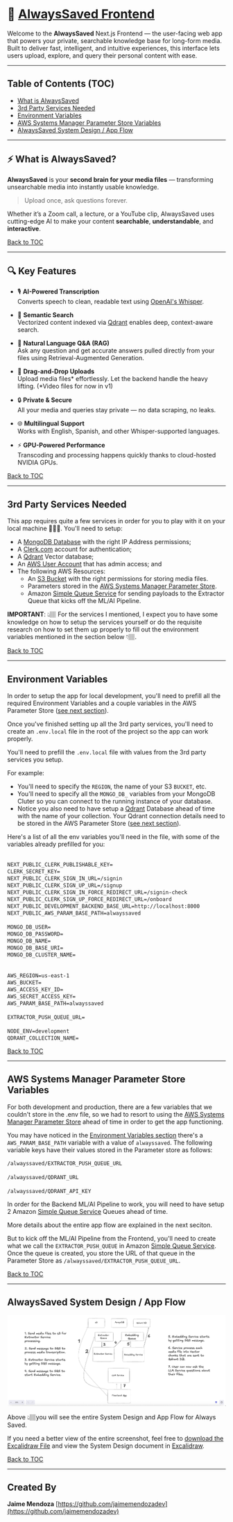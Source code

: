 # 🧠 [AlwaysSaved Frontend](https://github.com/jaimemendozadev/alwayssaved-fe-app)

Welcome to the **AlwaysSaved** Next.js Frontend — the user-facing web app that powers your private, searchable knowledge base for long-form media. Built to deliver fast, intelligent, and intuitive experiences, this interface lets users upload, explore, and query their personal content with ease.

---

## Table of Contents (TOC)

- [What is AlwaysSaved](#-what-is-alwayssaved)
- [3rd Party Services Needed](#3rd-party-services-needed)
- [Environment Variables](#environment-variables)
- [AWS Systems Manager Parameter Store Variables](#aws-systems-manager-parameter-store-variables)
- [AlwaysSaved System Design / App Flow](#alwayssaved-system-design--app-flow)

---

## ⚡ What is AlwaysSaved?

**AlwaysSaved** is your **second brain for your media files** — transforming unsearchable media into instantly usable knowledge.

> Upload once, ask questions forever.

Whether it’s a Zoom call, a lecture, or a YouTube clip, AlwaysSaved uses cutting-edge AI to make your content **searchable**, **understandable**, and **interactive**.

[Back to TOC](#table-of-contents-toc)

---

## 🔍 Key Features

- 🎙️ **AI-Powered Transcription**  
  Converts speech to clean, readable text using [OpenAI's Whisper](https://openai.com/research/whisper).

- 🧠 **Semantic Search**  
  Vectorized content indexed via [Qdrant](https://qdrant.tech/) enables deep, context-aware search.

- 🤖 **Natural Language Q&A (RAG)**  
  Ask any question and get accurate answers pulled directly from your files using Retrieval-Augmented Generation.

- 🚀 **Drag-and-Drop Uploads**  
  Upload media files* effortlessly. Let the backend handle the heavy lifting.
  (*Video files for now in v1)

- 🔒 **Private & Secure**  
  All your media and queries stay private — no data scraping, no leaks.

- 🌐 **Multilingual Support**  
  Works with English, Spanish, and other Whisper-supported languages.

- ⚡ **GPU-Powered Performance**  
  Transcoding and processing happens quickly thanks to cloud-hosted NVIDIA GPUs.


[Back to TOC](#table-of-contents-toc)

---


## 3rd Party Services Needed

This app requires quite a few services in order for you to play with it on your local machine 👩🏽‍💻. You'll need to setup:

- A <a href="https://www.mongodb.com/products/platform/atlas-database" target="_blank">MongoDB Database</a> with the right IP Address permissions;
- A <a href="https://clerk.com/" target="_blank">Clerk.com</a> account for authentication;
- A <a href="https://qdrant.tech/" target="_blank">Qdrant</a> Vector database;
- An <a href="https://aws.amazon.com/" target="_blank">AWS User Account</a> that has admin access; and
- The following AWS Resources: 
  - An <a href="https://aws.amazon.com/s3/" target="_blank">S3 Bucket</a> with the right permissions for storing media files.
  - Parameters stored in the <a href="https://aws.amazon.com/systems-manager/" target="_blank">AWS Systems Manager Parameter Store</a>.
  - Amazon <a href = "https://aws.amazon.com/sqs/" target="_blank">Simple Queue Service</a> for sending payloads to the Extractor Queue that kicks off the ML/AI Pipeline.

<strong>IMPORTANT</strong>: 👆🏽 For the services I mentioned, I expect you to have some knowledge on how to setup the services yourself or do the requisite research on how to set them up properly to fill out the environment variables mentioned in the section below 👇🏽.

[Back to TOC](#table-of-contents-toc)

---


## Environment Variables

In order to setup the app for local development, you'll need to prefill all the required Environment Variables and a couple variables in the AWS Parameter Store (<a href="#aws-systems-manager-parameter-store-variables">see next section</a>).

Once you've finished setting up all the 3rd party services, you'll need to create an `.env.local` file in the root of the project so the app can work properly.

You'll need to prefill the `.env.local` file with values from the 3rd party services you setup.

For example:

- You'll need to specify the `REGION`, the name of your S3 `BUCKET`, etc.
- You'll need to specify all the `MONGO_DB_` variables from your MongoDB Cluter so you can connect to the running instance of your database.
- Notice you also need to have setup a <a href="https://qdrant.tech/" target="_blank">Qdrant</a> Database ahead of time with the name of your collection. Your Qdrant connection details need to be stored in the AWS Parameter Store (<a href="#aws-systems-manager-parameter-store-variables">see next section</a>).

Here's a list of all the env variables you'll need in the file, with some of the variables already prefilled for you:

```

NEXT_PUBLIC_CLERK_PUBLISHABLE_KEY=
CLERK_SECRET_KEY=
NEXT_PUBLIC_CLERK_SIGN_IN_URL=/signin
NEXT_PUBLIC_CLERK_SIGN_UP_URL=/signup
NEXT_PUBLIC_CLERK_SIGN_IN_FORCE_REDIRECT_URL=/signin-check
NEXT_PUBLIC_CLERK_SIGN_UP_FORCE_REDIRECT_URL=/onboard
NEXT_PUBLIC_DEVELOPMENT_BACKEND_BASE_URL=http://localhost:8000
NEXT_PUBLIC_AWS_PARAM_BASE_PATH=alwayssaved

MONGO_DB_USER=
MONGO_DB_PASSWORD=
MONGO_DB_NAME=
MONGO_DB_BASE_URI=
MONGO_DB_CLUSTER_NAME=


AWS_REGION=us-east-1
AWS_BUCKET=
AWS_ACCESS_KEY_ID=
AWS_SECRET_ACCESS_KEY=
AWS_PARAM_BASE_PATH=alwayssaved

EXTRACTOR_PUSH_QUEUE_URL=

NODE_ENV=development
QDRANT_COLLECTION_NAME=

```

[Back to TOC](#table-of-contents-toc)


---


## AWS Systems Manager Parameter Store Variables

For both development and production, there are a few variables that we couldn't store in the .env file, so we had to resort to using the <a href="https://aws.amazon.com/systems-manager/" target="_blank">AWS Systems Manager Parameter Store</a> ahead of time in order to get the app functioning. 

You may have noticed in the <a href="#environment-variables">Environment Variables section</a> there's a `AWS_PARAM_BASE_PATH` variable with a value of `alwayssaved`. The following variable keys have their values stored in the Parameter store as follows:

```
/alwayssaved/EXTRACTOR_PUSH_QUEUE_URL

/alwayssaved/QDRANT_URL

/alwayssaved/QDRANT_API_KEY
```

In order for the Backend ML/AI Pipeline to work, you will need to have setup 2 Amazon <a href = "https://aws.amazon.com/sqs/" target="_blank">Simple Queue Service</a> Queues ahead of time.

More details about the entire app flow are explained in the next seciton. 

But to kick off the ML/AI Pipeline from the Frontend, you'll need to create what we call the `EXTRACTOR_PUSH_QUEUE` in Amazon <a href = "https://aws.amazon.com/sqs/" target="_blank">Simple Queue Service</a>. Once the queue is created, you store the URL of that queue in the Parameter Store as `/alwayssaved/EXTRACTOR_PUSH_QUEUE_URL`.


[Back to TOC](#table-of-contents-toc)

---

## AlwaysSaved System Design / App Flow

<img src="./README/alwayssaved-system-design.png" alt="Screenshot of AlwaysSaved System Design and App Flow" />

Above 👆🏽you will see the entire System Design and App Flow for Always Saved.

If you need a better view of the entire screenshot, feel free to <a href="./README/alwayssaved-system-design.excalidraw">download the Excalidraw File</a> and view the System Design document in <a href="https://excalidraw.com/" target="_blank">Excalidraw</a>.


[Back to TOC](#table-of-contents-toc)

---

## Created By

**Jaime Mendoza**
[https://github.com/jaimemendozadev](https://github.com/jaimemendozadev)